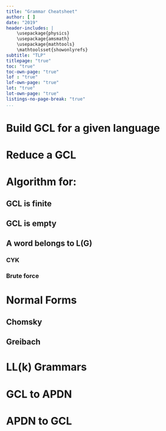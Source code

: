 ```yaml
---
title: "Grammar Cheatsheet"
author: [ ]
date: "2019"
header-includes: |
    \usepackage{physics}
    \usepackage{amsmath}
    \usepackage{mathtools}
    \mathtoolsset{showonlyrefs}
subtitle: "TLP"
titlepage: "true"
toc: "true"
toc-own-page: "true"
lof : "true"
lof-own-page: "true"
lot: "true"
lot-own-page: "true"
listings-no-page-break: "true"
...
```


# Build GCL for a given language

# Reduce a GCL 

# Algorithm for:

## GCL is finite

## GCL is empty

## A word belongs to L(G)

### CYK

### Brute force

# Normal Forms

## Chomsky

## Greibach

# LL(k) Grammars

# GCL to APDN

# APDN to GCL
